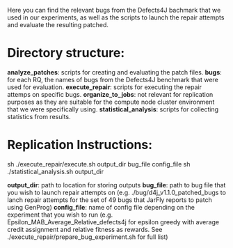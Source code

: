 Here you can find the relevant bugs from the Defects4J bachmark that we used in our experiments, as well as the scripts to launch the repair attempts and evaluate the resulting patched.

# Directory structure:

**analyze_patches**: scripts for creating and evaluating the patch files.
**bugs**: for each RQ, the names of bugs from the Defects4J benchmark that were used for evaluation.
**execute_repair**: scripts for executing the repair attemps on specific bugs.
**organize_to_jobs**: not relevant for replication purposes as they are suitable for the compute node cluster environment that we were specifically using.
**statistical_analysis**: scripts for collecting statistics from results.


# Replication Instructions:

sh ./execute_repair/execute.sh output_dir bug_file config_file
sh ./statistical_analysis.sh output_dir

**output_dir**: path to location for storing outputs
**bug_file**: path to bug file that you wish to launch repair attempts on (e.g. ./bug/d4j_v1.1.0_patched_bugs to lanch repair attempts for the set of 49 bugs that JarFly reports to patch using GenProg)
**config_file**: name of config file depending on the experiment that you wish to run (e.g. Epsilon_MAB_Average_Relative_defects4j for epsilon greedy with average credit assignment and relative fitness as rewards. See ./execute_repair/prepare_bug_experiment.sh for full list)


